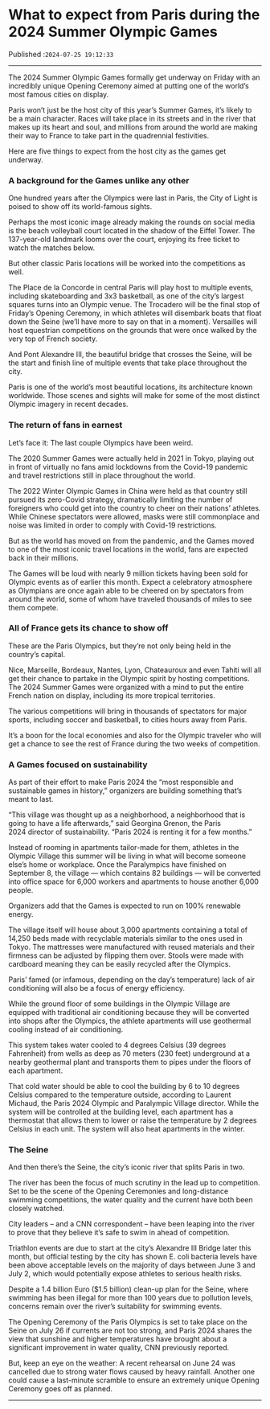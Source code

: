 # What to expect from Paris during the 2024 Summer Olympic Games

Published :`2024-07-25 19:12:33`

---

The 2024 Summer Olympic Games formally get underway on Friday with an incredibly unique Opening Ceremony aimed at putting one of the world’s most famous cities on display.

Paris won’t just be the host city of this year’s Summer Games, it’s likely to be a main character. Races will take place in its streets and in the river that makes up its heart and soul, and millions from around the world are making their way to France to take part in the quadrennial festivities.

Here are five things to expect from the host city as the games get underway.

### A background for the Games unlike any other

One hundred years after the Olympics were last in Paris, the City of Light is poised to show off its world-famous sights.

Perhaps the most iconic image already making the rounds on social media is the beach volleyball court located in the shadow of the Eiffel Tower. The 137-year-old landmark looms over the court, enjoying its free ticket to watch the matches below.

But other classic Paris locations will be worked into the competitions as well.

The Place de la Concorde in central Paris will play host to multiple events, including skateboarding and 3x3 basketball, as one of the city’s largest squares turns into an Olympic venue. The Trocadero will be the final stop of Friday’s Opening Ceremony, in which athletes will disembark boats that float down the Seine (we’ll have more to say on that in a moment). Versailles will host equestrian competitions on the grounds that were once walked by the very top of French society.

And Pont Alexandre III, the beautiful bridge that crosses the Seine, will be the start and finish line of multiple events that take place throughout the city.

Paris is one of the world’s most beautiful locations, its architecture known worldwide. Those scenes and sights will make for some of the most distinct Olympic imagery in recent decades.

### The return of fans in earnest

Let’s face it: The last couple Olympics have been weird.

The 2020 Summer Games were actually held in 2021 in Tokyo, playing out in front of virtually no fans amid lockdowns from the Covid-19 pandemic and travel restrictions still in place throughout the world.

The 2022 Winter Olympic Games in China were held as that country still pursued its zero-Covid strategy, dramatically limiting the number of foreigners who could get into the country to cheer on their nations’ athletes. While Chinese spectators were allowed, masks were still commonplace and noise was limited in order to comply with Covid-19 restrictions.

But as the world has moved on from the pandemic, and the Games moved to one of the most iconic travel locations in the world, fans are expected back in their millions.

The Games will be loud with nearly 9 million tickets having been sold for Olympic events as of earlier this month. Expect a celebratory atmosphere as Olympians are once again able to be cheered on by spectators from around the world, some of whom have traveled thousands of miles to see them compete.

### All of France gets its chance to show off

These are the Paris Olympics, but they’re not only being held in the country’s capital.

Nice, Marseille, Bordeaux, Nantes, Lyon, Chateauroux and even Tahiti will all get their chance to partake in the Olympic spirit by hosting competitions. The 2024 Summer Games were organized with a mind to put the entire French nation on display, including its more tropical territories.

The various competitions will bring in thousands of spectators for major sports, including soccer and basketball, to cities hours away from Paris.

It’s a boon for the local economies and also for the Olympic traveler who will get a chance to see the rest of France during the two weeks of competition.

### A Games focused on sustainability

As part of their effort to make Paris 2024 the “most responsible and sustainable games in history,” organizers are building something that’s meant to last.

“This village was thought up as a neighborhood, a neighborhood that is going to have a life afterwards,” said Georgina Grenon, the Paris 2024 director of sustainability. “Paris 2024 is renting it for a few months.”

Instead of rooming in apartments tailor-made for them, athletes in the Olympic Village this summer will be living in what will become someone else’s home or workplace. Once the Paralympics have finished on September 8, the village — which contains 82 buildings — will be converted into office space for 6,000 workers and apartments to house another 6,000 people.

Organizers add that the Games is expected to run on 100% renewable energy.

The village itself will house about 3,000 apartments containing a total of 14,250 beds made with recyclable materials similar to the ones used in Tokyo. The mattresses were manufactured with reused materials and their firmness can be adjusted by flipping them over. Stools were made with cardboard meaning they can be easily recycled after the Olympics.

Paris’ famed (or infamous, depending on the day’s temperature) lack of air conditioning will also be a focus of energy efficiency.

While the ground floor of some buildings in the Olympic Village are equipped with traditional air conditioning because they will be converted into shops after the Olympics, the athlete apartments will use geothermal cooling instead of air conditioning.

This system takes water cooled to 4 degrees Celsius (39 degrees Fahrenheit) from wells as deep as 70 meters (230 feet) underground at a nearby geothermal plant and transports them to pipes under the floors of each apartment.

That cold water should be able to cool the building by 6 to 10 degrees Celsius compared to the temperature outside, according to Laurent Michaud, the Paris 2024 Olympic and Paralympic Village director. While the system will be controlled at the building level, each apartment has a thermostat that allows them to lower or raise the temperature by 2 degrees Celsius in each unit. The system will also heat apartments in the winter.

### The Seine

And then there’s the Seine, the city’s iconic river that splits Paris in two.

The river has been the focus of much scrutiny in the lead up to competition. Set to be the scene of the Opening Ceremonies and long-distance swimming competitions, the water quality and the current have both been closely watched.

City leaders – and a CNN correspondent – have been leaping into the river to prove that they believe it’s safe to swim in ahead of competition.

Triathlon events are due to start at the city’s Alexandre III Bridge later this month, but official testing by the city has shown E. coli bacteria levels have been above acceptable levels on the majority of days between June 3 and July 2, which would potentially expose athletes to serious health risks.

Despite a 1.4 billion Euro ($1.5 billion) clean-up plan for the Seine, where swimming has been illegal for more than 100 years due to pollution levels, concerns remain over the river’s suitability for swimming events.

The Opening Ceremony of the Paris Olympics is set to take place on the Seine on July 26 if currents are not too strong, and Paris 2024 shares the view that sunshine and higher temperatures have brought about a significant improvement in water quality, CNN previously reported.

But, keep an eye on the weather: A recent rehearsal on June 24 was cancelled due to strong water flows caused by heavy rainfall. Another one could cause a last-minute scramble to ensure an extremely unique Opening Ceremony goes off as planned.

---

